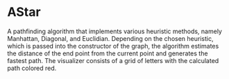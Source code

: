# AStar

A pathfinding algorithm that implements various heuristic methods, namely Manhattan, Diagonal, and Euclidian. Depending on the chosen heuristic, which is passed into the constructor of the graph, the algorithm estimates the distance of the end point from the current point and generates the fastest path.
The visualizer consists of a grid of letters with the calculated path colored red.
